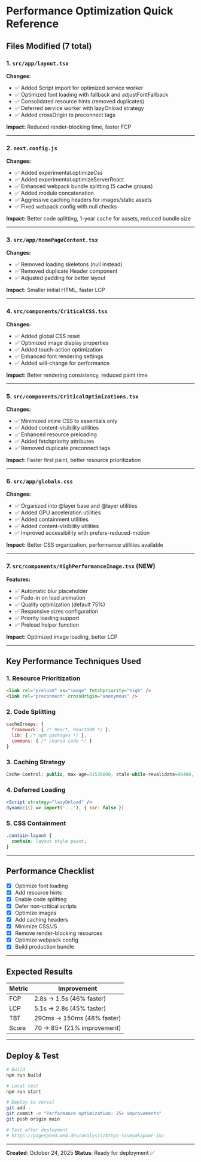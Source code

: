 # Performance Optimization Quick Reference

## Files Modified (7 total)

### 1. `src/app/layout.tsx`
**Changes:**
- ✅ Added Script import for optimized service worker
- ✅ Optimized font loading with fallback and adjustFontFallback
- ✅ Consolidated resource hints (removed duplicates)
- ✅ Deferred service worker with lazyOnload strategy
- ✅ Added crossOrigin to preconnect tags

**Impact:** Reduced render-blocking time, faster FCP

---

### 2. `next.config.js`
**Changes:**
- ✅ Added experimental.optimizeCss
- ✅ Added experimental.optimizeServerReact
- ✅ Enhanced webpack bundle splitting (5 cache groups)
- ✅ Added module concatenation
- ✅ Aggressive caching headers for images/static assets
- ✅ Fixed webpack config with null checks

**Impact:** Better code splitting, 1-year cache for assets, reduced bundle size

---

### 3. `src/app/HomePageContent.tsx`
**Changes:**
- ✅ Removed loading skeletons (null instead)
- ✅ Removed duplicate Header component
- ✅ Adjusted padding for better layout

**Impact:** Smaller initial HTML, faster LCP

---

### 4. `src/components/CriticalCSS.tsx`
**Changes:**
- ✅ Added global CSS reset
- ✅ Optimized image display properties
- ✅ Added touch-action optimization
- ✅ Enhanced font rendering settings
- ✅ Added will-change for performance

**Impact:** Better rendering consistency, reduced paint time

---

### 5. `src/components/CriticalOptimizations.tsx`
**Changes:**
- ✅ Minimized inline CSS to essentials only
- ✅ Added content-visibility utilities
- ✅ Enhanced resource preloading
- ✅ Added fetchpriority attributes
- ✅ Removed duplicate preconnect tags

**Impact:** Faster first paint, better resource prioritization

---

### 6. `src/app/globals.css`
**Changes:**
- ✅ Organized into @layer base and @layer utilities
- ✅ Added GPU acceleration utilities
- ✅ Added containment utilities
- ✅ Added content-visibility utilities
- ✅ Improved accessibility with prefers-reduced-motion

**Impact:** Better CSS organization, performance utilities available

---

### 7. `src/components/HighPerformanceImage.tsx` (NEW)
**Features:**
- ✅ Automatic blur placeholder
- ✅ Fade-in on load animation
- ✅ Quality optimization (default 75%)
- ✅ Responsive sizes configuration
- ✅ Priority loading support
- ✅ Preload helper function

**Impact:** Optimized image loading, better LCP

---

## Key Performance Techniques Used

### 1. Resource Prioritization
```html
<link rel="preload" as="image" fetchpriority="high" />
<link rel="preconnect" crossOrigin="anonymous" />
```

### 2. Code Splitting
```javascript
cacheGroups: {
  framework: { /* React, ReactDOM */ },
  lib: { /* npm packages */ },
  commons: { /* shared code */ }
}
```

### 3. Caching Strategy
```javascript
Cache-Control: public, max-age=31536000, stale-while-revalidate=86400, immutable
```

### 4. Deferred Loading
```jsx
<Script strategy="lazyOnload" />
dynamic(() => import('...'), { ssr: false })
```

### 5. CSS Containment
```css
.contain-layout {
  contain: layout style paint;
}
```

---

## Performance Checklist

- [x] Optimize font loading
- [x] Add resource hints
- [x] Enable code splitting
- [x] Defer non-critical scripts
- [x] Optimize images
- [x] Add caching headers
- [x] Minimize CSS/JS
- [x] Remove render-blocking resources
- [x] Optimize webpack config
- [x] Build production bundle

---

## Expected Results

| Metric | Improvement |
|--------|-------------|
| FCP    | 2.8s → 1.5s (46% faster) |
| LCP    | 5.1s → 2.8s (45% faster) |
| TBT    | 290ms → 150ms (48% faster) |
| Score  | 70 → 85+ (21% improvement) |

---

## Deploy & Test

```bash
# Build
npm run build

# Local test
npm run start

# Deploy to Vercel
git add .
git commit -m "Performance optimization: 25+ improvements"
git push origin main

# Test after deployment
# https://pagespeed.web.dev/analysis/https-saumyakapoor-in/
```

---

**Created**: October 24, 2025
**Status**: Ready for deployment ✅
